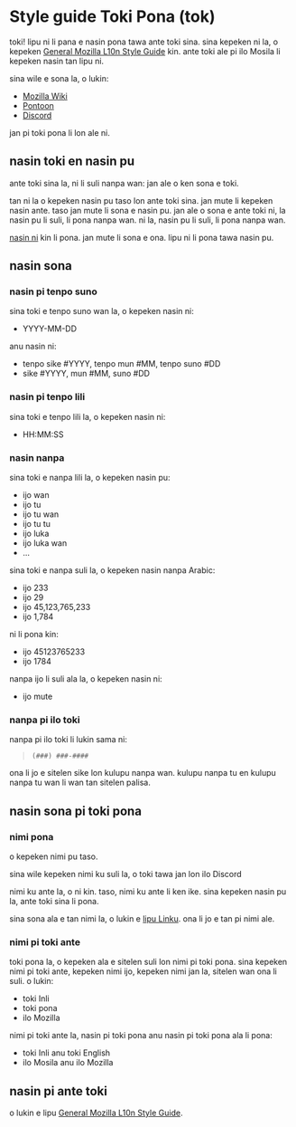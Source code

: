 # Style guide Toki Pona (tok)

toki! lipu ni li pana e nasin pona tawa ante toki sina. sina kepeken ni la, o
kepeken [General Mozilla L10n Style Guide](../mozilla_general/) kin. ante toki
ale pi ilo Mosila li kepeken nasin tan lipu ni.

sina wile e sona la, o lukin:

* [Mozilla Wiki](https://wiki.mozilla.org/L10n:Teams:tok)
* [Pontoon](https://pontoon.mozilla.org/tok/)
* [Discord](https://discord.gg/Ta2pvBeuRY)

jan pi toki pona li lon ale ni.

## nasin toki en nasin pu

ante toki sina la, ni li suli nanpa wan: jan ale o ken sona e toki.

tan ni la o kepeken nasin pu taso lon ante toki sina. jan mute li kepeken nasin
ante. taso jan mute li sona e nasin pu. jan ale o sona e ante toki ni, la nasin
pu li suli, li pona nanpa wan. ni la, nasin pu li suli, li pona nanpa wan.

[nasin ni](https://github.com/kilipan/nasin-toki) kin li pona. jan mute li sona
e ona. lipu ni li pona tawa nasin pu.

## nasin sona

### nasin pi tenpo suno

sina toki e tenpo suno wan la, o kepeken nasin ni:

* YYYY-MM-DD

anu nasin ni:

* tenpo sike #YYYY, tenpo mun #MM, tenpo suno #DD
* sike #YYYY, mun #MM, suno #DD

### nasin pi tenpo lili

sina toki e tenpo lili la, o kepeken nasin ni:

* HH:MM:SS

### nasin nanpa

sina toki e nanpa lili la, o kepeken nasin pu:

* ijo wan
* ijo tu
* ijo tu wan
* ijo tu tu
* ijo luka
* ijo luka wan
* ...

sina toki e nanpa suli la, o kepeken nasin nanpa Arabic:

* ijo 233
* ijo 29
* ijo 45,123,765,233
* ijo 1,784

ni li pona kin:

* ijo 45123765233
* ijo 1784

nanpa ijo li suli ala la, o kepeken nasin ni:

* ijo mute

### nanpa pi ilo toki

nanpa pi ilo toki li lukin sama ni:

> `(###) ###-####`

ona li jo e sitelen sike lon kulupu nanpa wan. kulupu nanpa tu en kulupu nanpa
tu wan li wan tan sitelen palisa.

## nasin sona pi toki pona

### nimi pona

o kepeken nimi pu taso.

sina wile kepeken nimi ku suli la, o toki tawa jan lon ilo Discord

nimi ku ante la, o ni kin. taso, nimi ku ante li ken ike. sina kepeken nasin pu
la, ante toki sina li pona.

sina sona ala e tan nimi la, o lukin e [lipu
Linku](https://lipu-linku.github.io/). ona li jo e tan pi nimi ale.

### nimi pi toki ante

toki pona la, o kepeken ala e sitelen suli lon nimi pi toki pona. sina kepeken
nimi pi toki ante, kepeken nimi ijo, kepeken nimi jan la, sitelen wan ona li
suli. o lukin:

* toki Inli
* toki pona
* ilo  Mozilla

nimi pi toki ante la, nasin pi toki pona anu nasin pi toki pona ala li pona:

* toki Inli anu toki English
* ilo Mosila anu ilo Mozilla

## nasin pi ante toki

o lukin e lipu [General Mozilla L10n Style Guide](../mozilla_general/).
